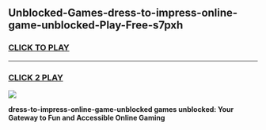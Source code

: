 
## Unblocked-Games-dress-to-impress-online-game-unblocked-Play-Free-s7pxh
<h3>
<a href="https://premium76.site?title=dress-to-impress-online-game-unblocked&ref=18A1">CLICK TO PLAY</a></h3>
<hr>

<h3>
<a href="https://premium76.site?title=dress-to-impress-online-game-unblocked&ref=18A1">CLICK 2 PLAY</a>
  
</h3>

<a href="https://premium76.site?title=dress-to-impress-online-game-unblocked&ref=18A1"><img src="https://clearcache.store/games.png"></a>


**dress-to-impress-online-game-unblocked games unblocked: Your Gateway to Fun and Accessible Online Gaming**
